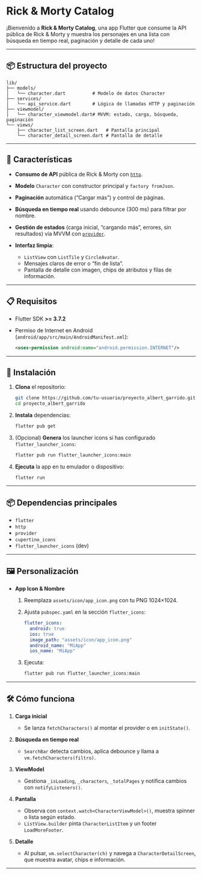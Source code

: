 # Rick & Morty Catalog

¡Bienvenido a **Rick & Morty Catalog**, una app Flutter que consume la API pública de Rick & Morty y muestra los personajes en una lista con búsqueda en tiempo real, paginación y detalle de cada uno!

---

## 📦 Estructura del proyecto

```
lib/
├── models/
│   └── character.dart          # Modelo de datos Character
├── services/
│   └── api_service.dart        # Lógica de llamadas HTTP y paginación
├── viewmodel/
│   └── character_viewmodel.dart# MVVM: estado, carga, búsqueda, paginación
└── views/
    ├── character_list_screen.dart   # Pantalla principal
    └── character_detail_screen.dart # Pantalla de detalle
```

---

## 🚀 Características

* **Consumo de API** pública de Rick & Morty con [`http`](https://pub.dev/packages/http).
* **Modelo** `Character` con constructor principal y `factory fromJson`.
* **Paginación** automática (“Cargar más”) y control de páginas.
* **Búsqueda en tiempo real** usando debounce (300 ms) para filtrar por nombre.
* **Gestión de estados** (carga inicial, “cargando más”, errores, sin resultados) vía MVVM con [`provider`](https://pub.dev/packages/provider).
* **Interfaz limpia**:

  * `ListView` con `ListTile` y `CircleAvatar`.
  * Mensajes claros de error o “fin de lista”.
  * Pantalla de detalle con imagen, chips de atributos y filas de información.

---

## 📋 Requisitos

* Flutter SDK **>= 3.7.2**
* Permiso de Internet en Android (`android/app/src/main/AndroidManifest.xml`):

  ```xml
  <uses-permission android:name="android.permission.INTERNET"/>
  ```

---

## 🔧 Instalación

1. **Clona** el repositorio:

   ```bash
   git clone https://github.com/tu-usuario/proyecto_albert_garrido.git
   cd proyecto_albert_garrido
   ```
2. **Instala** dependencias:

   ```bash
   flutter pub get
   ```
3. (Opcional) **Genera** los launcher icons si has configurado `flutter_launcher_icons`:

   ```bash
   flutter pub run flutter_launcher_icons:main
   ```
4. **Ejecuta** la app en tu emulador o dispositivo:

   ```bash
   flutter run
   ```

---

## 📦 Dependencias principales

* `flutter`
* `http`
* `provider`
* `cupertino_icons`
* `flutter_launcher_icons` (dev)

---

## 🖼️ Personalización

* **App Icon & Nombre**

  1. Reemplaza `assets/icon/app_icon.png` con tu PNG 1024×1024.

  2. Ajusta `pubspec.yaml` en la sección `flutter_icons`:

     ```yaml
     flutter_icons:
       android: true
       ios: true
       image_path: "assets/icon/app_icon.png"
       android_name: "MiApp"
       ios_name: "MiApp"
     ```

  3. Ejecuta:

     ```bash
     flutter pub run flutter_launcher_icons:main
     ```

---

## 🛠️ Cómo funciona

1. **Carga inicial**

   * Se lanza `fetchCharacters()` al montar el provider o en `initState()`.
2. **Búsqueda en tiempo real**

   * `SearchBar` detecta cambios, aplica debounce y llama a `vm.fetchCharacters(filtro)`.
3. **ViewModel**

   * Gestiona `_isLoading`, `_characters`, `_totalPages` y notifica cambios con `notifyListeners()`.
4. **Pantalla**

   * Observa con `context.watch<CharacterViewModel>()`, muestra spinner o lista según estado.
   * `ListView.builder` pinta `CharacterListItem` y un footer `LoadMoreFooter`.
5. **Detalle**

   * Al pulsar, `vm.selectCharacter(ch)` y navega a `CharacterDetailScreen`, que muestra avatar, chips e información.

---
